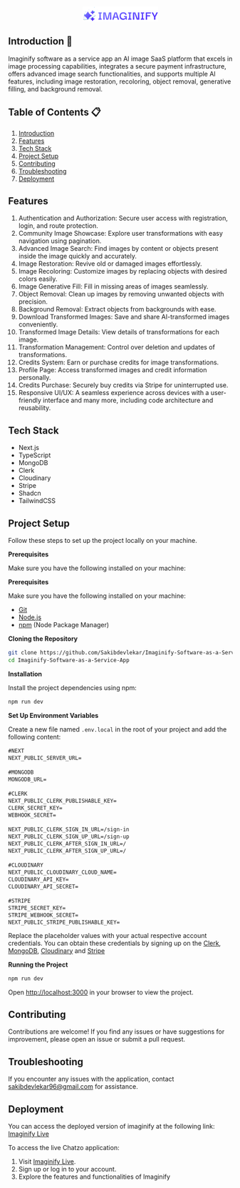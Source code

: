 <div align="center">
   <a href="https://imaginify-live.vercel.app" target="_blank">
      <img src="public/logo.png" alt="Logo">
    </a>
</div>

## Introduction 🌟

Imaginify software as a service app an AI image SaaS platform that excels in image processing capabilities, integrates a secure payment infrastructure, offers advanced image search functionalities, and supports multiple AI features, including image restoration, recoloring, object removal, generative filling, and background removal.

## Table of Contents 📋

1. [Introduction](#introduction)
2. [Features](#features)
3. [Tech Stack](#tech-stack)
4. [Project Setup](#project-setup)
5. [Contributing](#contributing)
6. [Troubleshooting ](#troubleshooting)
7. [Deployment](#deployment)

## Features 

1. Authentication and Authorization: Secure user access with registration, login, and route protection.
2. Community Image Showcase: Explore user transformations with easy navigation using pagination.
3. Advanced Image Search: Find images by content or objects present inside the image quickly and accurately.
4. Image Restoration: Revive old or damaged images effortlessly.
5. Image Recoloring: Customize images by replacing objects with desired colors easily.
6. Image Generative Fill: Fill in missing areas of images seamlessly.
7. Object Removal: Clean up images by removing unwanted objects with precision.
8. Background Removal: Extract objects from backgrounds with ease.
9. Download Transformed Images: Save and share AI-transformed images conveniently.
10. Transformed Image Details: View details of transformations for each image.
11. Transformation Management: Control over deletion and updates of transformations.
12. Credits System: Earn or purchase credits for image transformations.
13. Profile Page: Access transformed images and credit information personally.
14. Credits Purchase: Securely buy credits via Stripe for uninterrupted use.
15. Responsive UI/UX: A seamless experience across devices with a user-friendly interface and many more, including code architecture and reusability.

## Tech Stack

- Next.js
- TypeScript
- MongoDB
- Clerk
- Cloudinary
- Stripe
- Shadcn
- TailwindCSS

## Project Setup

Follow these steps to set up the project locally on your machine.

**Prerequisites**

Make sure you have the following installed on your machine:

**Prerequisites**

Make sure you have the following installed on your machine:

- [Git](https://git-scm.com/)
- [Node.js](https://nodejs.org/en)
- [npm](https://www.npmjs.com/) (Node Package Manager)

**Cloning the Repository**

```bash
git clone https://github.com/Sakibdevlekar/Imaginify-Software-as-a-Service-App.git
cd Imaginify-Software-as-a-Service-App
```

**Installation**

Install the project dependencies using npm:

```bash
npm run dev
```

**Set Up Environment Variables**

Create a new file named `.env.local` in the root of your project and add the following content:

```env
#NEXT
NEXT_PUBLIC_SERVER_URL=

#MONGODB
MONGODB_URL=

#CLERK
NEXT_PUBLIC_CLERK_PUBLISHABLE_KEY=
CLERK_SECRET_KEY=
WEBHOOK_SECRET=

NEXT_PUBLIC_CLERK_SIGN_IN_URL=/sign-in
NEXT_PUBLIC_CLERK_SIGN_UP_URL=/sign-up
NEXT_PUBLIC_CLERK_AFTER_SIGN_IN_URL=/
NEXT_PUBLIC_CLERK_AFTER_SIGN_UP_URL=/

#CLOUDINARY
NEXT_PUBLIC_CLOUDINARY_CLOUD_NAME=
CLOUDINARY_API_KEY=
CLOUDINARY_API_SECRET=

#STRIPE
STRIPE_SECRET_KEY=
STRIPE_WEBHOOK_SECRET=
NEXT_PUBLIC_STRIPE_PUBLISHABLE_KEY=
```

Replace the placeholder values with your actual respective account credentials. You can obtain these credentials by signing up on the [Clerk](https://clerk.com/), [MongoDB](https://www.mongodb.com/), [Cloudinary](https://cloudinary.com/) and [Stripe](https://stripe.com)

**Running the Project**

```bash
npm run dev
```

Open [http://localhost:3000](http://localhost:3000) in your browser to view the project.

## Contributing 

Contributions are welcome! If you find any issues or have suggestions for improvement, please open an issue or submit a pull request.

## Troubleshooting 

If you encounter any issues with the application, contact [sakibdevlekar96@gmail.com](mailto:sakibdevlekar96@gmail.com) for assistance.

## Deployment 

You can access the deployed version of imaginify at the following link:
[Imaginify Live](https://imaginify-live.vercel.app)

To access the live Chatzo application:

1. Visit [Imaginify Live](https://imaginify-live.vercel.app).
2. Sign up or log in to your account.
3. Explore the features and functionalities of Imaginify
